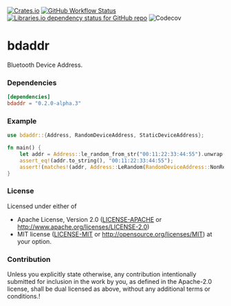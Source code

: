 [![Crates.io](https://img.shields.io/crates/v/bdaddr)](https://crates.io/crates/bdaddr)
[![GitHub Workflow Status](https://img.shields.io/github/workflow/status/yskszk63/bdaddr/CI)](https://github.com/yskszk63/bdaddr/actions/workflows/ci.yml)
[![Libraries.io dependency status for GitHub repo](https://img.shields.io/librariesio/github/yskszk63/bdaddr)](https://libraries.io/cargo/bdaddr)
![Codecov](https://img.shields.io/codecov/c/gh/yskszk63/bdaddr)

# bdaddr

Bluetooth Device Address.

### Dependencies

```toml
[dependencies]
bdaddr = "0.2.0-alpha.3"
```

### Example

```rust
use bdaddr::{Address, RandomDeviceAddress, StaticDeviceAddress};

fn main() {
    let addr = Address::le_random_from_str("00:11:22:33:44:55").unwrap();
    assert_eq!(addr.to_string(), "00:11:22:33:44:55");
    assert!(matches!(addr, Address::LeRandom(RandomDeviceAddress::NonResolvable(..))));
}
```

### License

Licensed under either of
* Apache License, Version 2.0
  ([LICENSE-APACHE](LICENSE-APACHE) or <http://www.apache.org/licenses/LICENSE-2.0>)
* MIT license
  ([LICENSE-MIT](LICENSE-MIT) or <http://opensource.org/licenses/MIT>)
at your option.

### Contribution

Unless you explicitly state otherwise, any contribution intentionally submitted
for inclusion in the work by you, as defined in the Apache-2.0 license, shall be
dual licensed as above, without any additional terms or conditions.!
